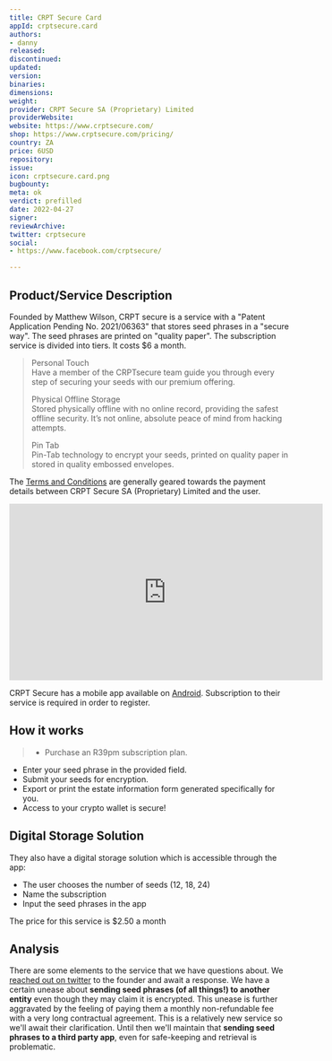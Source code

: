 ```yaml
---
title: CRPT Secure Card
appId: crptsecure.card
authors:
- danny
released: 
discontinued: 
updated: 
version: 
binaries: 
dimensions: 
weight: 
provider: CRPT Secure SA (Proprietary) Limited
providerWebsite: 
website: https://www.crptsecure.com/
shop: https://www.crptsecure.com/pricing/
country: ZA
price: 6USD
repository: 
issue: 
icon: crptsecure.card.png
bugbounty: 
meta: ok
verdict: prefilled
date: 2022-04-27
signer: 
reviewArchive: 
twitter: crptsecure
social:
- https://www.facebook.com/crptsecure/

---
```


## Product/Service Description 

Founded by Matthew Wilson, CRPT secure is a service with a "Patent Application Pending No. 2021/06363" that stores seed phrases in a "secure way". The seed phrases are printed on "quality paper". The subscription service is divided into tiers. It costs $6 a month. 

> Personal Touch<br>
> Have a member of the CRPTsecure team guide you through every step of securing your seeds with our premium offering.
>
> Physical Offline Storage<br>
> Stored physically offline with no online record, providing the safest offline security. It’s not online, absolute peace of mind from hacking attempts.
>
> Pin Tab<br>
> Pin-Tab technology to encrypt your seeds, printed on quality paper in stored in quality embossed envelopes.

The [Terms and Conditions](https://www.crptsecure.com/terms-and-conditions/) are generally geared towards the payment details between CRPT Secure SA (Proprietary) Limited and the user. 

<iframe width="560" height="315" src="https://www.youtube.com/embed/YbTTtfjiqi8" title="YouTube video player" frameborder="0" allow="accelerometer; autoplay; clipboard-write; encrypted-media; gyroscope; picture-in-picture" allowfullscreen></iframe>

CRPT Secure has a mobile app available on [Android](https://play.google.com/store/apps/details?id=com.cryptsecure.crpt.crpt_mobile). Subscription to their service is required in order to register. 

## How it works

> - Purchase an R39pm subscription plan.
- Enter your seed phrase in the provided field.
- Submit your seeds for encryption.
- Export or print the estate information form generated specifically for you.
- Access to your crypto wallet is secure!

## Digital Storage Solution 

They also have a digital storage solution which is accessible through the app: 

- The user chooses the number of seeds (12, 18, 24)
- Name the subscription
- Input the seed phrases in the app

The price for this service is $2.50 a month

## Analysis 

There are some elements to the service that we have questions about. We [reached out on twitter](https://twitter.com/BitcoinWalletz/status/1511873887034044419) to the founder and await a response. We have a certain unease about **sending seed phrases (of all things!) to another entity** even though they may claim it is encrypted. This unease is further aggravated by the feeling of paying them a monthly non-refundable fee with a very long contractual agreement. This is a relatively new service so we'll await their clarification. Until then we'll maintain that **sending seed phrases to a third party app**, even for safe-keeping and retrieval is problematic.
